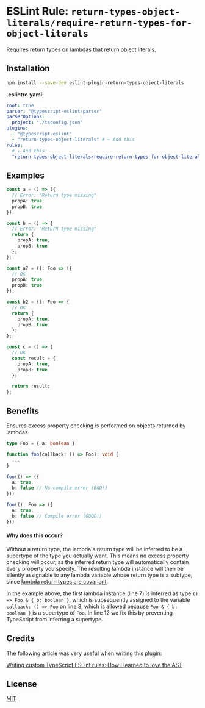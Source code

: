 # ESLint Rule: `return-types-object-literals/require-return-types-for-object-literals`

Requires return types on lambdas that return object literals.

## Installation

```bash
npm install --save-dev eslint-plugin-return-types-object-literals
```

**.eslintrc.yaml:**

```yaml
root: true
parser: "@typescript-eslint/parser"
parserOptions:
  project: "./tsconfig.json"
plugins:
  - "@typescript-eslint"
  - "return-types-object-literals" # ← Add this
rules:
  # ↓ And this:
  "return-types-object-literals/require-return-types-for-object-literals": error
```

## Examples

```typescript
const a = () => ({
  // Error: "Return type missing"
  propA: true,
  propB: true
});

const b = () => {
  // Error: "Return type missing"
  return {
    propA: true,
    propB: true
  };
};

const a2 = (): Foo => ({
  // OK
  propA: true,
  propB: true
});

const b2 = (): Foo => {
  // OK
  return {
    propA: true,
    propB: true
  };
};

const c = () => {
  // OK
  const result = {
    propA: true,
    propB: true
  };

  return result;
};
```

## Benefits

Ensures excess property checking is performed on objects returned by lambdas.

```typescript
type Foo = { a: boolean }

function foo(callback: () => Foo): void {
  ...
}

foo(() => ({
  a: true,
  b: false // No compile error (BAD!)
}))

foo((): Foo => ({
  a: true,
  b: false // Compile error (GOOD!)
}))
```

#### Why does this occur?

Without a return type, the lambda's return type will be inferred to be a supertype of the type you actually want. This means no excess property checking will occur, as the inferred return type will automatically contain every property you specify. The resulting lambda instance will then be silently assignable to any lambda variable whose return type is a subtype, since [lambda return types are covariant](https://basarat.gitbook.io/typescript/type-system/type-compatibility#return-type).

In the example above, the first lambda instance (line 7) is inferred as type `() => Foo & { b: boolean }`, which is subsequently assigned to the variable `callback: () => Foo` on line 3, which is allowed because `Foo & { b: boolean }` is a supertype of `Foo`. In line 12 we fix this by preventing TypeScript from inferring a supertype.

## Credits

The following article was very useful when writing this plugin:

[Writing custom TypeScript ESLint rules: How I learned to love the AST
](https://dev.to/alexgomesdev/writing-custom-typescript-eslint-rules-how-i-learned-to-love-the-ast-15pn)

## License

[MIT](LICENSE)

